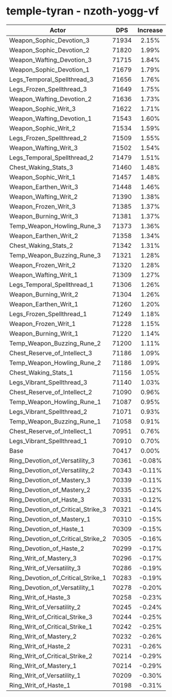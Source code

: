 # temple-tyran - nzoth-yogg-vf
| Actor | DPS | Increase |
|---|:---:|:---:|
|Weapon_Sophic_Devotion_3|71934|2.15%|
|Weapon_Sophic_Devotion_2|71820|1.99%|
|Weapon_Wafting_Devotion_3|71715|1.84%|
|Weapon_Sophic_Devotion_1|71679|1.79%|
|Legs_Temporal_Spellthread_3|71656|1.76%|
|Legs_Frozen_Spellthread_3|71649|1.75%|
|Weapon_Wafting_Devotion_2|71636|1.73%|
|Weapon_Sophic_Writ_3|71622|1.71%|
|Weapon_Wafting_Devotion_1|71543|1.60%|
|Weapon_Sophic_Writ_2|71534|1.59%|
|Legs_Frozen_Spellthread_2|71509|1.55%|
|Weapon_Wafting_Writ_3|71502|1.54%|
|Legs_Temporal_Spellthread_2|71479|1.51%|
|Chest_Waking_Stats_3|71460|1.48%|
|Weapon_Sophic_Writ_1|71457|1.48%|
|Weapon_Earthen_Writ_3|71448|1.46%|
|Weapon_Wafting_Writ_2|71390|1.38%|
|Weapon_Frozen_Writ_3|71385|1.37%|
|Weapon_Burning_Writ_3|71381|1.37%|
|Temp_Weapon_Howling_Rune_3|71373|1.36%|
|Weapon_Earthen_Writ_2|71358|1.34%|
|Chest_Waking_Stats_2|71342|1.31%|
|Temp_Weapon_Buzzing_Rune_3|71321|1.28%|
|Weapon_Frozen_Writ_2|71320|1.28%|
|Weapon_Wafting_Writ_1|71309|1.27%|
|Legs_Temporal_Spellthread_1|71306|1.26%|
|Weapon_Burning_Writ_2|71304|1.26%|
|Weapon_Earthen_Writ_1|71260|1.20%|
|Legs_Frozen_Spellthread_1|71249|1.18%|
|Weapon_Frozen_Writ_1|71228|1.15%|
|Weapon_Burning_Writ_1|71220|1.14%|
|Temp_Weapon_Buzzing_Rune_2|71200|1.11%|
|Chest_Reserve_of_Intellect_3|71186|1.09%|
|Temp_Weapon_Howling_Rune_2|71186|1.09%|
|Chest_Waking_Stats_1|71156|1.05%|
|Legs_Vibrant_Spellthread_3|71140|1.03%|
|Chest_Reserve_of_Intellect_2|71090|0.96%|
|Temp_Weapon_Howling_Rune_1|71087|0.95%|
|Legs_Vibrant_Spellthread_2|71071|0.93%|
|Temp_Weapon_Buzzing_Rune_1|71058|0.91%|
|Chest_Reserve_of_Intellect_1|70951|0.76%|
|Legs_Vibrant_Spellthread_1|70910|0.70%|
|Base|70417|0.00%|
|Ring_Devotion_of_Versatility_3|70361|-0.08%|
|Ring_Devotion_of_Versatility_2|70343|-0.11%|
|Ring_Devotion_of_Mastery_3|70339|-0.11%|
|Ring_Devotion_of_Mastery_2|70335|-0.12%|
|Ring_Devotion_of_Haste_3|70331|-0.12%|
|Ring_Devotion_of_Critical_Strike_3|70321|-0.14%|
|Ring_Devotion_of_Mastery_1|70310|-0.15%|
|Ring_Devotion_of_Haste_1|70309|-0.15%|
|Ring_Devotion_of_Critical_Strike_2|70305|-0.16%|
|Ring_Devotion_of_Haste_2|70299|-0.17%|
|Ring_Writ_of_Mastery_3|70296|-0.17%|
|Ring_Writ_of_Versatility_3|70286|-0.19%|
|Ring_Devotion_of_Critical_Strike_1|70283|-0.19%|
|Ring_Devotion_of_Versatility_1|70278|-0.20%|
|Ring_Writ_of_Haste_3|70258|-0.23%|
|Ring_Writ_of_Versatility_2|70245|-0.24%|
|Ring_Writ_of_Critical_Strike_3|70244|-0.25%|
|Ring_Writ_of_Critical_Strike_1|70242|-0.25%|
|Ring_Writ_of_Mastery_2|70232|-0.26%|
|Ring_Writ_of_Haste_2|70231|-0.26%|
|Ring_Writ_of_Critical_Strike_2|70214|-0.29%|
|Ring_Writ_of_Mastery_1|70214|-0.29%|
|Ring_Writ_of_Versatility_1|70209|-0.30%|
|Ring_Writ_of_Haste_1|70198|-0.31%|

